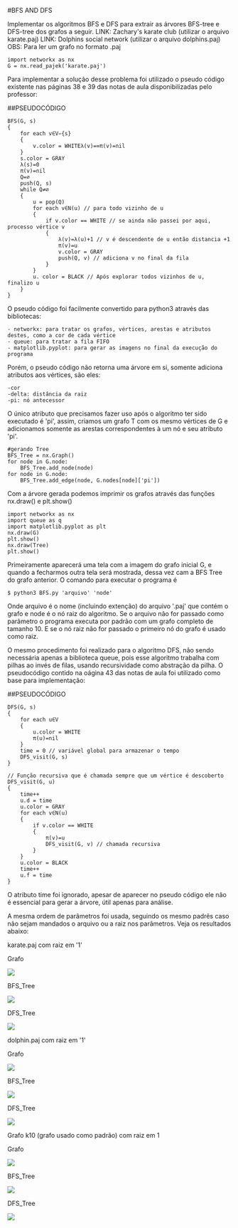 #BFS AND DFS

Implementar os algoritmos BFS e DFS para extrair as árvores BFS-tree e DFS-tree dos grafos a seguir.
LINK: Zachary's karate club (utilizar o arquivo karate.paj)
LINK: Dolphins social network (utilizar o arquivo dolphins.paj)
OBS: Para ler um grafo no formato .paj 


	import networkx as nx
	G = nx.read_pajek('karate.paj')

Para implementar a solução desse problema foi utilizado o pseudo código existente nas páginas 38 e 39 das notas de aula disponibilizadas pelo professor:

##PSEUDOCÓDIGO

	BFS(G, s)
	{
		for each v∈V−{s}
		{
			v.color = WHITEλ(v)=∞π(v)=nil
		}
		s.color = GRAY
		λ(s)=0
		π(v)=nil
		Q=∅
		push(Q, s)
		while Q≠∅
		{
			u = pop(Q)
			for each v∈N(u) // para todo vizinho de u
			{
				if v.color == WHITE // se ainda não passei por aqui, processo vértice v
				{
					λ(v)=λ(u)+1 // v é descendente de u então distancia +1
					π(v)=u
					v.color = GRAY
					push(Q, v) // adiciona v no final da fila
				}
			}
			u. color = BLACK // Após explorar todos vizinhos de u, finalizo u
		}
	}


O pseudo código foi facilmente convertido para python3 através das bibliotecas:
	
	- networkx: para tratar os grafos, vértices, arestas e atributos destes, como a cor de cada vértice
	- queue: para tratar a fila FIFO
	- matplotlib.pyplot: para gerar as imagens no final da execução do programa

Porém, o pseudo código não retorna uma árvore em si, somente adiciona atributos aos vértices, são eles:
	
	-cor
	-delta: distância da raiz
	-pi: nó antecessor

O único atributo que precisamos fazer uso após o algoritmo ter sido executado é 'pi', assim, criamos um grafo T com os mesmo vértices de G e adicionamos somente as arestas correspondentes à um nó e seu atributo 'pi'.

	#gerando Tree
	BFS_Tree = nx.Graph()
	for node in G.node:
		BFS_Tree.add_node(node)
	for node in G.node:
		BFS_Tree.add_edge(node, G.nodes[node]['pi'])


Com a árvore gerada podemos imprimir os grafos através das funções nx.draw() e plt.show()

	import networkx as nx
	import queue as q
	import matplotlib.pyplot as plt
	nx.draw(G)
	plt.show()
	nx.draw(Tree)
	plt.show()


Primeiramente aparecerá uma tela com a imagem do grafo inicial G, e quando a fecharmos outra tela será mostrada, dessa vez cam a BFS Tree do grafo anterior.
O comando para executar o programa é

	$ python3 BFS.py 'arquivo' 'node'

Onde arquivo é o nome (incluindo extenção) do arquivo '.paj' que contém o grafo e node é o nó raiz do algoritmo. Se o arquivo não for passado como parãmetro o programa executa por padrão com um grafo completo de tamanho 10. E se o nó raiz não for passado o primeiro nó do grafo é usado como raiz.

O mesmo procedimento foi realizado para o algoritmo DFS, não sendo necessária apenas a biblioteca queue, pois esse algoritmo trabalha com pilhas ao invés de filas, usando recursividade como abstração da pilha. O pseudocódigo contido na oágina 43 das notas de aula foi utilizado como base para implementação:

##PSEUDOCÓDIGO

	DFS(G, s)
	{
		for each u∈V
		{
			u.color = WHITE
			π(u)=nil
		}
		time = 0 // variável global para armazenar o tempo
		DFS_visit(G, s)
	}

	// Função recursiva que é chamada sempre que um vértice é descoberto
	DFS_visit(G, u)
	{
		time++
		u.d = time
		u.color = GRAY
		for each v∈N(u)
		{
			if v.color == WHITE
			{
				π(v)=u
				DFS_visit(G, v) // chamada recursiva
			}
		}
		u.color = BLACK
		time++
		u.f = time
	}

O atributo time foi ignorado, apesar de aparecer no pseudo código ele não é essencial para gerar a árvore, útil apenas para análise.

A mesma ordem de parâmetros foi usada, seguindo os mesmo padrẽs caso não sejam mandados o arquivo ou a raiz nos parâmetros. Veja os resultados abaixo:

karate.paj com raiz em '1'

Grafo

<img src="img/img/karate_graph.png">

BFS_Tree

<img src="img/karate_BFS_tree.png">

DFS_Tree

<img src="img/karate_DFS_tree.png">


dolphin.paj com raiz em '1'

Grafo

<img src="img/dolphin_graph.png">

BFS_Tree

<img src="img/dolphin_BFS_tree.png">

DFS_Tree

<img src="img/dolphin_DFS_tree.png">


Grafo k10 (grafo usado como padrão) com raiz em 1

Grafo

<img src="img/complete_graph.png">

BFS_Tree

<img src="img/complete_BFS_tree.png">

DFS_Tree

<img src="img/complete_DFS_tree.png">
